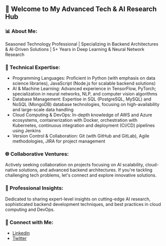 ## 🚀 Welcome to My Advanced Tech & AI Research Hub
### 📊 About Me:

Seasoned Technology Professional | Specializing in Backend Architectures & AI-Driven Solutions | 5+ Years in Deep Learning & Neural Network Research

### 🧠 Technical Expertise:

- Programming Languages: Proficient in Python (with emphasis on data science libraries), JavaScript (Node.js for scalable backend solutions)
- AI & Machine Learning: Advanced experience in TensorFlow, PyTorch; specialization in neural networks, NLP, and computer vision algorithms
- Database Management: Expertise in SQL (PostgreSQL, MySQL) and NoSQL (MongoDB) database technologies, focusing on high-availability and large-scale data handling
- Cloud Computing & DevOps: In-depth knowledge of AWS and Azure ecosystems, containerization with Docker, orchestration with Kubernetes, continuous integration and deployment (CI/CD) pipelines using Jenkins
- Version Control & Collaboration: Git (with GitHub and GitLab), Agile methodologies, JIRA for project management

### 🌐 Collaborative Ventures:

Actively seeking collaboration on projects focusing on AI scalability, cloud-native solutions, and advanced backend architectures. If you're tackling challenging tech problems, let's connect and explore innovative solutions.

### 💼 Professional Insights:

Dedicated to sharing expert-level insights on cutting-edge AI research, sophisticated backend development techniques, and best practices in cloud computing and DevOps.

### 📧 Connect with Me:

- [Linkedin](https://www.linkedin.com/in/theonesud/)
- [Twitter](https://twitter.com/theonesud)
